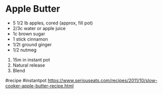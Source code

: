# Apple Butter

* 5 1/2 lb apples, cored (approx, fill pot)
* 2/3c water or apple juice
* 1c brown sugar
* 1 stick cinnamon
* 1/2t ground ginger
* 1/2 nutmeg

1. 15m in instant pot
2. Natural release
3. Blend

#recipe #instantpot
https://www.seriouseats.com/recipes/2011/10/slow-cooker-apple-butter-recipe.html


